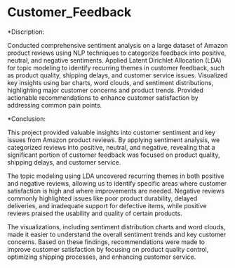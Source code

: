 # Customer_Feedback


*Discription:

Conducted comprehensive sentiment analysis on a large dataset of Amazon product reviews using NLP techniques to categorize feedback into positive, neutral, and negative sentiments.
Applied Latent Dirichlet Allocation (LDA) for topic modeling to identify recurring themes in customer feedback, such as product quality, shipping delays, and customer service issues.
Visualized key insights using bar charts, word clouds, and sentiment distributions, highlighting major customer concerns and product trends.
Provided actionable recommendations to enhance customer satisfaction by addressing common pain points.

*Conclusion:

This project provided valuable insights into customer sentiment and key issues from Amazon product reviews. By applying sentiment analysis, we categorized reviews into positive, neutral, and negative, revealing that a significant portion of customer feedback was focused on product quality, shipping delays, and customer service.

The topic modeling using LDA uncovered recurring themes in both positive and negative reviews, allowing us to identify specific areas where customer satisfaction is high and where improvements are needed. Negative reviews commonly highlighted issues like poor product durability, delayed deliveries, and inadequate support for defective items, while positive reviews praised the usability and quality of certain products.

The visualizations, including sentiment distribution charts and word clouds, made it easier to understand the overall sentiment trends and key customer concerns. Based on these findings, recommendations were made to improve customer satisfaction by focusing on product quality control, optimizing shipping processes, and enhancing customer service.
